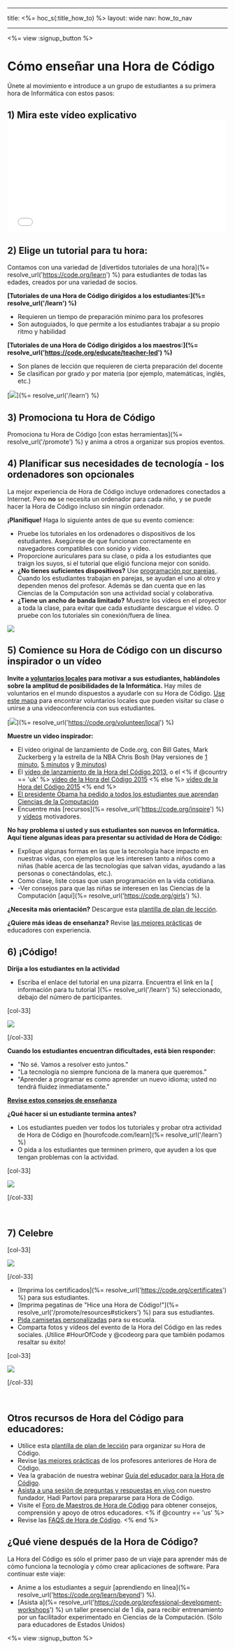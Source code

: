 * * *

title: <%= hoc_s(:title_how_to) %> layout: wide nav: how_to_nav

* * *

<%= view :signup_button %>

# Cómo enseñar una Hora de Código

Únete al movimiento e introduce a un grupo de estudiantes a su primera hora de Informática con estos pasos:

## 1) Mira este vídeo explicativo <iframe width="500" height="255" src="//www.youtube.com/embed/SrnvvWDm73k" frameborder="0" allowfullscreen></iframe> 

## 2) Elige un tutorial para tu hora:

Contamos con una variedad de [divertidos tutoriales de una hora](%= resolve_url('https://code.org/learn') %) para estudiantes de todas las edades, creados por una variedad de socios.

**[Tutoriales de una Hora de Código dirigidos a los estudiantes:](%= resolve_url('/learn') %)**

  * Requieren un tiempo de preparación mínimo para los profesores
  * Son autoguiados, lo que permite a los estudiantes trabajar a su propio ritmo y habilidad

**[Tutoriales de una Hora de Código dirigidos a los maestros:](%= resolve_url('https://code.org/educate/teacher-led') %)**

  * Son planes de lección que requieren de cierta preparación del docente
  * Se clasifican por grado *y* por materia (por ejemplo, matemáticas, inglés, etc.)

[![](/images/fit-700/tutorials.png)](%= resolve_url('/learn') %)

## 3) Promociona tu Hora de Código

Promociona tu Hora de Código [con estas herramientas](%= resolve_url('/promote') %) y anima a otros a organizar sus propios eventos.

## 4) Planificar sus necesidades de tecnología - los ordenadores son opcionales

La mejor experiencia de Hora de Código incluye ordenadores conectados a Internet. Pero **no** se necesita un ordenador para cada niño, y se puede hacer la Hora de Código incluso sin ningún ordenador.

**¡Planifique!** Haga lo siguiente antes de que su evento comience:

  * Pruebe los tutoriales en los ordenadores o dispositivos de los estudiantes. Asegúrese de que funcionan correctamente en navegadores compatibles con sonido y vídeo.
  * Proporcione auriculares para su clase, o pida a los estudiantes que traign los suyos, si el tutorial que eligió funciona mejor con sonido.
  * **¿No tienes suficientes dispositivos?** Use [programación por parejas ](https://www.youtube.com/watch?v=vgkahOzFH2Q). Cuando los estudiantes trabajan en parejas, se ayudan el uno al otro y dependen menos del profesor. Además se dan cuenta que en las Ciencias de la Computación son una actividad social y colaborativa.
  * **¿Tiene un ancho de banda limitado?** Muestre los vídeos en el proyector a toda la clase, para evitar que cada estudiante descargue el vídeo. O pruebe con los tutoriales sin conexión/fuera de línea.

![](/images/fit-350/group_ipad.jpg)

## 5) Comience su Hora de Código con un discurso inspirador o un vídeo

**Invite a [voluntarios locales](https://code.org/volunteer/local) para motivar a sus estudiantes, hablándoles sobre la amplitud de posibilidades de la Informática.** Hay miles de voluntarios en el mundo dispuestos a ayudarle con su Hora de Código. [Use este mapa](https://code.org/volunteer/local) para encontrar voluntarios locales que pueden visitar su clase o unirse a una videoconferencia con sus estudiantes.

[![](/images/fit-300/volunteer-map.png)](%= resolve_url('https://code.org/volunteer/local') %)

**Muestre un video inspirador:**

  * El vídeo original de lanzamiento de Code.org, con Bill Gates, Mark Zuckerberg y la estrella de la NBA Chris Bosh (Hay versiones de [1 minuto](https://www.youtube.com/watch?v=qYZF6oIZtfc), [5 minutos](https://www.youtube.com/watch?v=nKIu9yen5nc) y [9 minutos](https://www.youtube.com/watch?v=dU1xS07N-FA))
  * El [vídeo de lanzamiento de la Hora del Código 2013](https://www.youtube.com/watch?v=FC5FbmsH4fw), o el <% if @country == 'uk' %> [vídeo de la Hora del Código 2015](https://www.youtube.com/watch?v=7L97YMYqLHc) <% else %> [vídeo de la Hora del Código 2015](https://www.youtube.com/watch?v=7L97YMYqLHc) <% end %>
  * [El presidente Obama ha pedido a todos los estudiantes que aprendan Ciencias de la Computación](https://www.youtube.com/watch?v=6XvmhE1J9PY)
  * Encuentre más [recursos](%= resolve_url('https://code.org/inspire') %) y [vídeos](https://www.youtube.com/playlist?list=PLzdnOPI1iJNfpD8i4Sx7U0y2MccnrNZuP) motivadores.

**No hay problema si usted y sus estudiantes son nuevos en Informática. Aquí tiene algunas ideas para presentar su actividad de Hora de Código:**

  * Explique algunas formas en las que la tecnología hace impacto en nuestras vidas, con ejemplos que les interesen tanto a niños como a niñas (hable acerca de las tecnologías que salvan vidas, ayudando a las personas o conectándolas, etc.).
  * Como clase, liste cosas que usan programación en la vida cotidiana.
  * -Ver consejos para que las niñas se interesen en las Ciencias de la Computación [aquí](%= resolve_url('https://code.org/girls') %).

**¿Necesita más orientación?** Descargue esta [plantilla de plan de lección](/files/EducatorHourofCodeLessonPlanOutline.docx).

**¿Quiere más ideas de enseñanza?** Revise [las mejores prácticas](http://www.slideshare.net/TeachCode/hour-of-code-best-practices-for-successful-educators-51273466) de educadores con experiencia.

## 6) ¡Código!

**Dirija a los estudiantes en la actividad**

  * Escriba el enlace del tutorial en una pizarra. Encuentra el link en la [ información para tu tutorial ](%= resolve_url('/learn') %) seleccionado, debajo del número de participantes.

[col-33]

![](/images/fit-300/group_ar.jpg)

[/col-33]

**Cuando los estudiantes encuentran dificultades, está bien responder:**

  * "No sé. Vamos a resolver esto juntos."
  * "La tecnología no siempre funciona de la manera que queremos."
  * "Aprender a programar es como aprender un nuevo idioma; usted no tendrá fluidez inmediatamente."

**[Revise estos consejos de enseñanza](http://www.code.org/files/CSTT_IntroducingCS.PDF)**

**¿Qué hacer si un estudiante termina antes?**

  * Los estudiantes pueden ver todos los tutoriales y probar otra actividad de Hora de Código en [hourofcode.com/learn](%= resolve_url('/learn') %)
  * O pida a los estudiantes que terminen primero, que ayuden a los que tengan problemas con la actividad.

[col-33]

![](/images/fit-250/highschoolgirls.jpeg)

[/col-33]

<p style="clear:both">
  &nbsp;
</p>

## 7) Celebre

[col-33]

![](/images/fit-300/boy-certificate.jpg)

[/col-33]

  * [Imprima los certificados](%= resolve_url('https://code.org/certificates') %) para sus estudiantes.
  * [Imprima pegatinas de "Hice una Hora de Código!"](%= resolve_url('/promote/resources#stickers') %) para sus estudiantes.
  * [Pida camisetas personalizadas](http://blog.code.org/post/132608499493/hour-of-code-shirts-and-more) para su escuela.
  * Comparta fotos y vídeos del evento de la Hora del Código en las redes sociales. ¡Utilice #HourOfCode y @codeorg para que también podamos resaltar su éxito!

[col-33]

![](/images/fit-260/highlight-certificates.jpg)

[/col-33]

<p style="clear:both">
  &nbsp;
</p>

## Otros recursos de Hora del Código para educadores:

  * Utilice esta [plantilla de plan de lección](/files/EducatorHourofCodeLessonPlanOutline.docx) para organizar su Hora de Código.
  * Revise [las mejores prácticas](http://www.slideshare.net/TeachCode/hour-of-code-best-practices-for-successful-educators-51273466) de los profesores anteriores de Hora de Código. 
  * Vea la grabación de nuestra webinar [Guía del educador para la Hora de Código](https://youtu.be/EJeMeSW2-Mw).
  * [Asista a una sesión de preguntas y respuestas en vivo ](http://www.eventbrite.com/e/ask-your-final-questions-and-prepare-for-the-2015-hour-of-code-with-codeorg-founder-hadi-partovi-tickets-17987437911) con nuestro fundador, Hadi Partovi para prepararse para Hora de Código.
  * Visite el [Foro de Maestros de Hora de Código](http://forum.code.org/c/plc/hour-of-code) para obtener consejos, comprensión y apoyo de otros educadores. <% if @country == 'us' %>
  * Revise las [ FAQS de Hora de Código](https://support.code.org/hc/en-us/categories/200147083-Hour-of-Code). <% end %>

## ¿Qué viene después de la Hora de Código?

La Hora del Código es sólo el primer paso de un viaje para aprender más de cómo funciona la tecnología y cómo crear aplicaciones de software. Para continuar este viaje:

  * Anime a los estudiantes a seguir [aprendiendo en línea](%= resolve_url('https://code.org/learn/beyond') %).
  * [Asista a](%= resolve_url('https://code.org/professional-development-workshops') %) un taller presencial de 1 día, para recibir entrenamiento por un facilitador experimentado en Ciencias de la Computación. (Sólo para educadores de Estados Unidos)

<%= view :signup_button %>